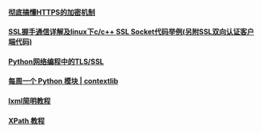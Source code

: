 #### [彻底搞懂HTTPS的加密机制](https://zhuanlan.zhihu.com/p/43789231)

#### [SSL握手通信详解及linux下c/c++ SSL Socket代码举例(另附SSL双向认证客户端代码)](https://www.cnblogs.com/LiuYanYGZ/p/10435756.html)

#### [Python网络编程中的TLS/SSL](https://zhuanlan.zhihu.com/p/34011896)

#### [每周一个 Python 模块 | contextlib](https://juejin.im/post/6844903788730384391)

#### [lxml简明教程](https://www.cnblogs.com/ospider/p/5911339.html)

#### [XPath 教程](https://www.runoob.com/xpath/xpath-tutorial.html)